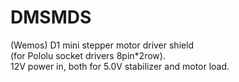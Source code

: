 # DMSMDS
(Wemos) D1 mini stepper motor driver shield <br> (for Pololu socket drivers 8pin*2row).
<br>
12V power in, both for 5.0V stabilizer and motor load.
